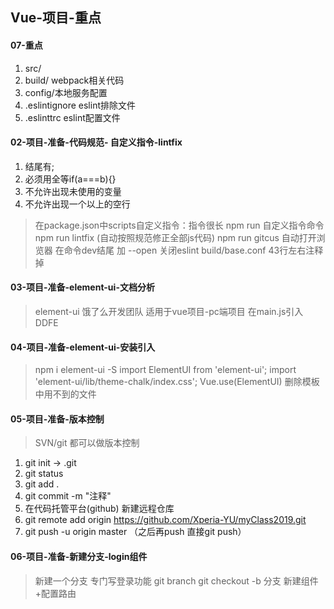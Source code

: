 ## Vue-项目-重点

#### 07-重点
1. src/
2. build/ webpack相关代码
3. config/本地服务配置
4. .eslintignore eslint排除文件
5. .eslinttrc eslint配置文件

#### 02-项目-准备-代码规范- 自定义指令-lintfix
1. 结尾有;
2. 必须用全等if(a===b){}
3. 不允许出现未使用的变量
4. 不允许出现一个以上的空行

> 在package.json中scripts自定义指令：指令很长
> npm run 自定义指令命令
> npm run lintfix (自动按照规范修正全部js代码)
> npm run gitcus
> 自动打开浏览器 在命令dev结尾 加 --open
> 关闭eslint build/base.conf 43行左右注释掉

#### 03-项目-准备-element-ui-文档分析
> element-ui 饿了么开发团队
> 适用于vue项目-pc端项目
> 在main.js引入
> DDFE

#### 04-项目-准备-element-ui-安装引入
> npm i element-ui -S
> import ElementUI from 'element-ui';
> import 'element-ui/lib/theme-chalk/index.css';
> Vue.use(ElementUI)
> 删除模板中用不到的文件

#### 05-项目-准备-版本控制
> SVN/git 都可以做版本控制
1. git init -> .git
2. git status
3. git add .
4. git commit -m "注释"
5. 在代码托管平台(github) 新建远程仓库
6. git remote add origin https://github.com/Xperia-YU/myClass2019.git
7. git push -u origin master （之后再push 直接git push）

#### 06-项目-准备-新建分支-login组件
> 新建一个分支 专门写登录功能
> git branch
> git checkout -b 分支
> 新建组件+配置路由